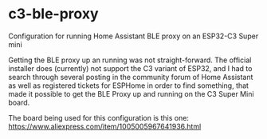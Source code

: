 # c3-ble-proxy
Configuration for running Home Assistant BLE proxy on an ESP32-C3 Super mini

Getting the BLE proxy up an running was not straight-forward. The official installer does (currently) not support the C3 variant of ESP32, and I had to search through several posting in the community forum of Home Assistant as well as registered tickets for ESPHome in order to find something, that made it possible to get the BLE Proxy up and running on the C3 Super Mini board.

The board being used for this configuration is this one: https://www.aliexpress.com/item/1005005967641936.html
